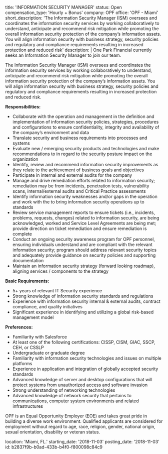title: 'INFORMATION SECURITY MANAGER'
status: Open
compensation_type: 'Hourly + Bonus'
company: OPF
office: 'OPF - Miami'
short_description: 'The ‪Information Security Manager (ISM) oversees and coordinates the information security services by working collaboratively to understand, anticipate and recommend risk mitigation while promoting the overall information security protection of the company’s information assets. You will align information security with business strategy, security policies and regulatory and compliance requirements resulting in increased protection and reduced risk'
description: |
  One Park Financial currently seeks an‪ Information Security Manager to join our team.‬
   
  The ‪Information Security Manager (ISM) oversees and coordinates the information security services by working collaboratively to understand, anticipate and recommend risk mitigation while promoting the overall information security protection of the company’s information assets. You will align information security with business strategy, security policies and regulatory and compliance requirements resulting in increased protection and reduced risk.‬
   
  ‪**Responsibilities:‬**
  - Collaborate with the operation and management in the definition and implementation of information security policies, strategies, procedures and configurations to ensure confidentiality, integrity and availability of the company’s environment and data‬
  - Translate security and business requirements into processes and systems‬
  - ‪Evaluate new / emerging security products and technologies and make recommendations to in regard to the security posture impact on the organization‬
  - Identify, review and recommend information security improvements as they relate to the achievement of business goals and objectives‬
  - Participate in internal and external audits for the company‬
  - ‪Manage and drive remediation efforts related to information security; remediation may be from incidents, penetration tests, vulnerability scans, internal/external audits and Critical Practice assessments‬
  - ‪Identify information security weaknesses and/or gaps in the operation and work with the to bring information security operations up to standards‬
  - ‪Review service management reports to ensure tickets (i.e., incidents, problems, requests, changes) related to information security, are being acknowledged, worked and Service Level Agreements are being met; provide direction on ticket remediation and ensure remediation is complete‬
  - Conduct an ongoing security awareness program for OPF personnel, ensuring individuals understand and are compliant with the relevant information security; program should address relevant security topics and adequately provide guidance on security policies and supporting documentation‬
  - ‪Maintain an information security strategy (forward looking roadmap), aligning services / components to the strategy‬
  
  **Basic Requirements:**
  - 5+ years of relevant IT Security experience‬
  - Strong knowledge of information security standards and regulations‬
  - ‪Experience with information security internal & external audits, contract compliance, and quality initiatives‬
  - ‪Significant experience in identifying and utilizing a global risk-based management model‬
   
  ‪**Preferences:**‬
  - ‪Familiarity with Salesforce‬
  - At least one of the following certifications: CISSP, CISM, GIAC, SSCP, CEH, or CSSLP
  - ‪Undergraduate or graduate degree‬
  - ‪Familiarity with information security technologies and issues on multiple platforms‬
  - ‪Experience in application and integration of globally accepted security standards‬
  - ‪Advanced knowledge of server and desktop configurations that will protect systems from unauthorized access and software invasion‬
  - Strong understanding of networking technologies‬
  - ‪Advanced knowledge of network security that pertains to communications, computer system environments and related infrastructures‬
   
  OPF is an Equal Opportunity Employer (EOE) and takes great pride in building a diverse work environment. Qualified applicants are considered for employment without regard to age, race, religion, gender, national origin, sexual orientation, disability or veteran status. 
  
location: 'Miami, FL.'
starting_date: '2018-11-03'
posting_date: '2018-11-03'
id: b2837f9b-b0ad-433b-b4f0-f800098c84c9
